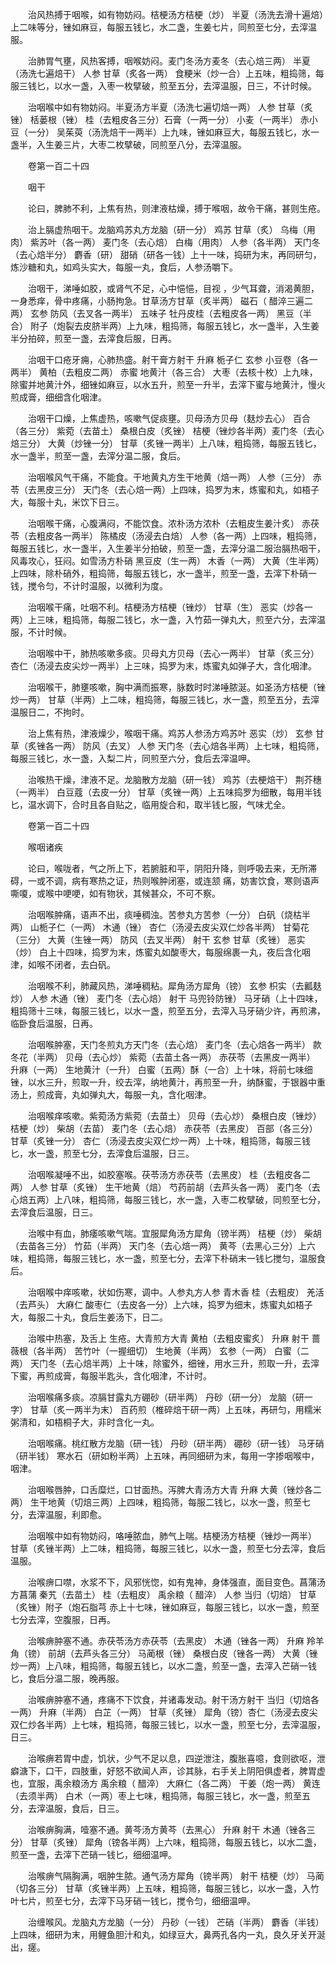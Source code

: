 <!-- { "loadSidebar": true } -->
　　治风热搏于咽喉，如有物妨闷。桔梗汤方桔梗（炒） 半夏（汤洗去滑十遍焙）上二味等分，锉如麻豆，每服五钱匕，水二盏，生姜七片，同煎至七分，去滓温服。

　　治肺胃气壅，风热客搏，咽喉妨闷。麦门冬汤方麦冬（去心焙三两） 半夏（汤洗七遍焙干） 人参 甘草（炙各一两） 食粳米（炒一合）上五味，粗捣筛，每服三钱匕，以水一盏，入枣一枚擘破，煎至五分，去滓温服，日三，不计时候。

　　治咽喉中如有物妨闷。半夏汤方半夏（汤洗七遍切焙一两） 人参 甘草（炙锉） 栝蒌根（锉） 桂（去粗皮各三分）石膏（一两一分） 小麦（一两半） 赤小豆（一分） 吴茱萸（汤洗焙干一两半）上九味，锉如麻豆大，每服五钱匕，水一盏半，入生姜三片，大枣二枚擘破，同煎至八分，去滓温服。

　　卷第一百二十四

　　咽干

　　论曰，脾肺不利，上焦有热，则津液枯燥，搏于喉咽，故令干痛，甚则生疮。

　　治上膈虚热咽干。龙脑鸡苏丸方龙脑（研一分） 鸡苏 甘草（炙） 乌梅（用肉） 紫苏叶（各一两） 麦门冬（去心焙） 白梅（用肉） 人参（各半两） 天门冬（去心焙半分） 麝香（研） 甜硝（研各一钱）上十一味，捣研为末，再同研匀，炼沙糖和丸，如鸡头实大，每服一丸，食后，人参汤嚼下。

　　治咽干，涕唾如胶，或肾气不足，心中悒悒，目视 ，少气耳聋，消渴黄胆，一身悉痒，骨中疼痛，小肠拘急。甘草汤方甘草（炙半两） 磁石（ 醋淬三遍二两） 玄参 防风（去叉各一两半） 五味子 牡丹皮桂（去粗皮各一两） 黑豆（半合） 附子（炮裂去皮脐半两）上九味，粗捣筛，每服五钱匕，水一盏半，入生姜半分拍碎，煎至一盏，去滓食后服，日再。

　　治咽干口疮牙痈，心肺热盛。射干膏方射干 升麻 栀子仁 玄参 小豆卷（各一两半） 黄柏（去粗皮二两） 赤蜜 地黄汁（各三合） 大枣（去核十枚）上九味，除蜜并地黄汁外，细锉如麻豆，以水五升，煎至一升半，去滓下蜜与地黄汁，慢火煎成膏，细细含化咽津。

　　治咽干口燥，上焦虚热，咳嗽气促痰壅。贝母汤方贝母（麸炒去心） 百合（各三分） 紫菀（去苗土） 桑根白皮（炙锉） 桔梗（锉炒各半两）麦门冬（去心焙三分） 大黄（炒锉一分） 甘草（炙锉一两半）上八味，粗捣筛，每服五钱匕，水一盏半，煎至一盏，去滓分温二服，食后。

　　治咽喉风气干痛，不能食。干地黄丸方生干地黄（焙一两） 人参（三分） 赤苓（去黑皮三分） 天门冬（去心焙一两）上四味，捣罗为末，炼蜜和丸，如梧子大，每服十丸，米饮下日三。

　　治咽喉干痛，心腹满闷，不能饮食。浓朴汤方浓朴（去粗皮生姜汁炙） 赤茯苓（去粗皮各一两半） 陈橘皮（汤浸去白焙） 人参（各一两）上四味，粗捣筛，每服五钱匕，水一盏半，入生姜半分拍破，煎至一盏，去滓分温二服治膈热咽干，风毒攻心，狂闷。如雪汤方朴硝 黑豆皮（生一两） 木香（一两） 大黄（生半两）上四味，除朴硝外，粗捣筛，每服五钱匕，水一盏半，煎至一盏，去滓下朴硝一钱，搅令匀，不计时温服，以微利为度。

　　治咽喉干痛，吐咽不利。桔梗汤方桔梗（锉炒） 甘草（生） 恶实（炒各一两）上三味，粗捣筛，每服二钱匕，水一盏，入竹茹一弹丸大，煎至六分，去滓温服，不计时候。

　　治咽喉中干，肺热咳嗽多痰。贝母丸方贝母（去心一两半） 甘草（炙三分） 杏仁（汤浸去皮尖炒一两半）上三味，捣罗为末，炼蜜丸如弹子大，含化咽津。

　　治咽喉干，肺壅咳嗽，胸中满而振寒，脉数时时涕唾脓涎。如圣汤方桔梗（锉炒一两） 甘草（半两）上二味，粗捣筛，每服三钱匕，水一盏，煎至五分，去滓温服日二，不拘时。

　　治上焦有热，津液燥少，喉咽干痛。鸡苏人参汤方鸡苏叶 恶实（炒） 玄参 甘草（炙锉各一两） 防风（去叉） 人参 天门冬（去心焙各半两）上七味，粗捣筛，每服三钱匕，水一盏，入梨二片，同煎至六分，食后去滓温呷。

　　治喉热干燥，津液不足。龙脑散方龙脑（研一钱） 鸡苏（去梗焙干） 荆芥穗（一两半） 白豆蔻（去皮一分） 甘草（炙锉一两）上五味捣罗为细散，每用半钱匕，温水调下，合时且各自贴之，临用旋合和，取半钱匕服，气味尤全。

　　卷第一百二十四

　　喉咽诸疾

　　论曰，喉咙者，气之所上下，若腑脏和平，阴阳升降，则呼吸去来，无所滞碍，一或不调，病有寒热之证，热则喉肿闭塞，或连颔 痛，妨害饮食，寒则语声嘶嗄，或喉中哽哽，如有物状，其候甚众，不可不察。

　　治咽喉肿痛，语声不出，痰唾稠浊。苦参丸方苦参（一分） 白矾（烧枯半两） 山栀子仁（一两） 木通（锉） 杏仁（汤浸去皮尖双仁炒各半两） 甘菊花（三分） 大黄（生锉一两） 防风（去叉半两） 射干 玄参 甘草（炙锉） 恶实（炒） 白上十四味，捣罗为末，炼蜜丸如酸枣大，每服绵裹一丸，夜后含化咽津，如喉不闭者，去白矾。

　　治咽喉不利，肺藏风热，涕唾稠粘。犀角汤方犀角（镑） 玄参 枳实（去瓤麸炒） 人参 木通（锉） 麦门冬（去心焙） 射干 马兜铃防锉） 马牙硝（上十四味，粗捣筛十三味，每服三钱匕，以水一盏，煎至五分，去滓入马牙硝少许，再煎沸，临卧食后温服，日再。

　　治咽喉肿塞，天门冬煎丸方天门冬（去心焙） 麦门冬（去心焙各一两半） 款冬花（半两） 贝母（去心炒） 紫菀（去苗土各一两） 赤茯苓（去黑皮一两半） 升麻（一两） 生地黄汁（一升） 白蜜（五两）酥（一合）上十味，将前七味细锉，以水三升，煎取一升，绞去滓，纳地黄汁，再煎至一升，纳酥蜜，于银器中重汤上，煎成膏，丸如弹丸大，每服一丸，含化咽津。

　　治咽喉痒咳嗽。紫菀汤方紫菀（去苗土） 贝母（去心炒） 桑根白皮（锉炒） 桔梗（炒） 柴胡（去苗） 麦门冬（去心焙） 赤茯苓（去黑皮） 百部（各三分） 甘草（炙锉一分） 杏仁（汤浸去皮尖双仁炒一两）上十味，粗捣筛，每服三钱匕，水一盏，煎至七分，去滓食后温服，日三。

　　治咽喉凝唾不出，如胶塞喉。茯苓汤方赤茯苓（去黑皮） 桂（去粗皮各二两） 人参 甘草（炙锉） 生干地黄（焙） 芍药前胡（去芦头各一两） 麦门冬（去心焙五两）上八味，粗捣筛，每服三钱匕，水一盏，入枣二枚擘破，同煎至七分，去滓食后温服，日三。

　　治喉中有血，肺痿咳嗽气喘。宜服犀角汤方犀角（镑半两） 桔梗（炒） 柴胡（去苗各三分） 竹茹（半两） 天门冬（去心焙一两） 黄芩（去黑心三分）上六味，粗捣筛，每服三钱匕，水一盏，煎至七分，去滓下朴硝末一钱匕搅匀，温服食后。

　　治咽喉中痒咳嗽，状如伤寒，调中。人参丸方人参 青木香 桂（去粗皮） 羌活（去芦头） 大麻仁 酸枣仁（去皮各一分）上六味，捣罗为细末，炼蜜丸如梧子大，每服二十丸，食后生姜汤下，日二。

　　治喉中热塞，及舌上 生疮。大青煎方大青 黄柏（去粗皮蜜炙） 升麻 射干 蔷薇根（各半两） 苦竹叶（一握细切） 生地黄（半两） 玄参（一两） 白蜜（二两） 天门冬（去心焙半两）上十味，除蜜外，细锉，用水三升，煎取一升，去滓下蜜，再煎成膏，每服半匙头，含化咽津，不计时。

　　治咽喉痛多痰。凉膈甘露丸方硼砂（研半两） 丹砂（研一分） 龙脑（研一字） 甘草（炙一两半为末） 百药煎（椎碎焙干研一两）上五味，再研匀，用糯米粥清和，如梧桐子大，非时含化一丸。

　　治咽喉痛。桃红散方龙脑（研一钱） 丹砂（研半两） 硼砂（研一钱） 马牙硝（研半钱） 寒水石（研如粉半两）上五味，再同细研为末，每用一字掺咽喉中，咽津。

　　治咽喉唇肿，口舌糜烂，口甘面热。泻脾大青汤方大青 升麻 大黄（锉炒各二两） 生干地黄（切焙三两）上四味，粗捣筛，每服二钱匕，以水一盏，煎至七分，去滓温服，利即愈。

　　治咽喉中如有物妨闷，咯唾脓血，肺气上喘。桔梗汤方桔梗（锉炒一两半） 甘草（炙锉半两）上二味，粗捣筛，每服三钱匕，以水一盏，煎至七分去滓，食后温服。

　　治喉痹口噤，水浆不下，风邪恍惚，如有鬼神，身体强直，面目变色。菖蒲汤方菖蒲 秦艽（去苗土） 桂（去粗皮） 禹余粮（ 醋淬） 人参 当归（切焙） 甘草（炙锉）附子（炮石脂芎 赤上十七味，锉如麻豆，每服三钱匕，以水一盏，煎至七分去滓，空腹服，日再。

　　治喉痹肿塞不通。赤茯苓汤方赤茯苓（去黑皮） 木通（锉各一两） 升麻 羚羊角（镑） 前胡（去芦头各三分） 马蔺根（锉） 桑根白皮（锉各一两） 大黄（锉炒一两）上八味，粗捣筛，每服五钱匕，以水二盏，煎至一盏，去滓入芒硝一钱匕，食后分温二服，晚再服。

　　治喉痹肿塞不通，疼痛不下饮食，并诸毒发动。射干汤方射干 当归（切焙各一两） 升麻（半两） 白芷（一两） 甘草（炙锉） 犀角（镑）杏仁（汤浸去皮尖双仁炒各半两）上七味，粗捣筛，每服三钱匕，以水一盏，煎至七分，去滓温服，日三。

　　治喉痹若胃中虚，饥状，少气不足以息，四逆泄注，腹胀喜噫，食则欲呕，泄癖溏下，口干，四肢重，好怒不欲闻人声，诊其脉，右手关上阴阳俱虚者，脾胃虚也，宜服，禹余粮汤方 禹余粮（ 醋淬） 大麻仁（各二两） 干姜（炮一两） 黄连（去须半两） 白术（一两）枣上七味，粗捣筛，每服三钱匕，水一盏，煎至五分，去滓温服，食后，日三。

　　治喉痹胸满，噎塞不通。黄芩汤方黄芩（去黑心） 升麻 射干 木通（锉各三分） 甘草（炙锉） 犀角（镑各半两）上六味，粗捣筛，每服五钱匕，以水二盏，煎至一盏，去滓下芒硝一钱匕，细细温呷。

　　治喉痹气隔胸满，咽肿生脓。通气汤方犀角（镑半两） 射干 桔梗（炒） 马蔺（切各三分） 甘草（炙锉半两）上五味，粗捣筛，每服三钱匕，以水一盏，入竹叶七片，煎至七分，去滓下马牙硝一钱匕，搅令匀，细细温呷。

　　治缠喉风。龙脑丸方龙脑（一分） 丹砂（一钱） 芒硝（半两） 麝香（半钱）上四味，细研为末，用鲤鱼胆汁和丸，如绿豆大，鼻两孔各内一丸，良久牙关开涎出，瘥。

